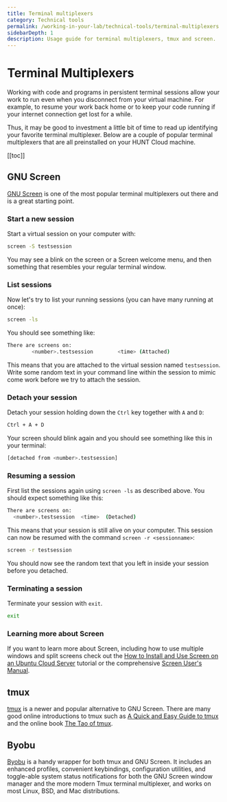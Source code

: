 ```yaml
---
title: Terminal multiplexers
category: Technical tools
permalink: /working-in-your-lab/technical-tools/terminal-multiplexers
sidebarDepth: 1
description: Usage guide for terminal multiplexers, tmux and screen.
---
```


# Terminal Multiplexers

Working with code and programs in persistent terminal sessions allow your work to run even when you disconnect from your virtual machine. For example, to resume your work back home or to keep your code running if your internet connection get lost for a while.

Thus, it may be good to investment a little bit of time to read up identifying your favorite terminal multiplexer. Below are a couple of popular terminal multiplexers that are all preinstalled on your HUNT Cloud machine.

[[toc]]

## GNU Screen

[GNU Screen](https://www.gnu.org/software/screen/) is one of the most popular terminal multiplexers out there and is a great starting point.

### Start a new session

Start a virtual session on your computer with:

```bash
screen -S testsession
```

You may see a blink on the screen or a Screen welcome menu, and then something that resembles your regular terminal window.

### List sessions

Now let's try to list your running sessions (you can have many running at once):

```bash
screen -ls
```

You should see something like:

```bash
There are screens on:
        <number>.testsession        <time> (Attached)
```

This means that you are attached to the virtual session named `testsession`.
Write some random text in your command line within the session to mimic come work before we try to attach the session.

### Detach your session

Detach your session holding down the `Ctrl` key together with `A` and `D`:

```bash
Ctrl + A + D
```

Your screen should blink again and you should see something like this in your terminal:

```bash
[detached from <number>.testsession]
```

### Resuming a session

First list the sessions again using `screen -ls` as described above. You should expect something like this:

```bash
There are screens on:
  <number>.testsession  <time>  (Detached)
```

This means that your session is still alive on your computer. This session can now be resumed with the command `screen -r <sessionname>`:

```bash
screen -r testsession
```

You should now see the random text that you left in inside your session before you detached.

### Terminating a session

Terminate your session with `exit`.

```bash
exit
```

### Learning more about Screen

If you want to learn more about Screen, including how to use multiple windows and split screens check out the [How to Install and Use Screen on an Ubuntu Cloud Server](https://www.digitalocean.com/community/tutorials/how-to-install-and-use-screen-on-an-ubuntu-cloud-server) tutorial or the comprehensive [Screen User's Manual](https://www.gnu.org/software/screen/manual/).

## tmux

[tmux](https://github.com/tmux/tmux/wiki) is a newer and popular alternative to GNU Screen.
There are many good online introductions to tmux such as [A Quick and Easy Guide to tmux](https://www.hamvocke.com/blog/a-quick-and-easy-guide-to-tmux/) and the online book [The Tao of tmux](https://leanpub.com/the-tao-of-tmux/read).

## Byobu

[Byobu](https://byobu.org/) is a handy wrapper for both tmux and GNU Screen.
It includes an enhanced profiles, convenient keybindings, configuration utilities, and toggle-able system status notifications for both the GNU Screen window manager and the more modern Tmux terminal multiplexer, and works on most Linux, BSD, and Mac distributions.

